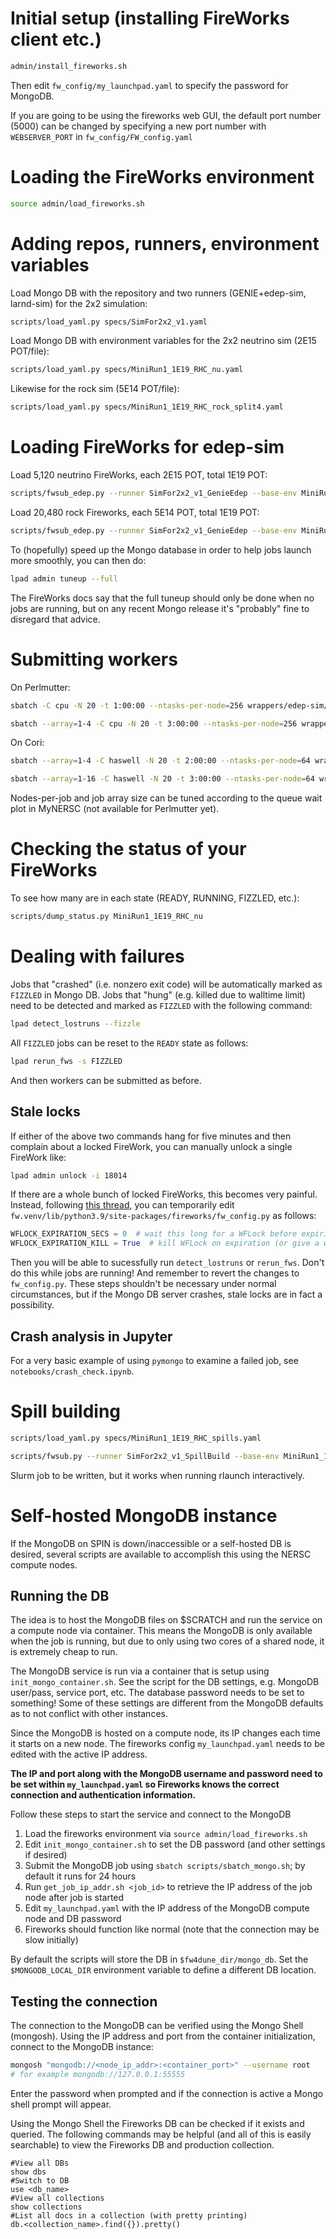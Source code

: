 # Initial setup (installing FireWorks client etc.)

``` bash
admin/install_fireworks.sh
```

Then edit `fw_config/my_launchpad.yaml` to specify the password for MongoDB.

If you are going to be using the fireworks web GUI, the default port number (5000) can be changed by specifying a new port number with `WEBSERVER_PORT` in `fw_config/FW_config.yaml`

# Loading the FireWorks environment

``` bash
source admin/load_fireworks.sh
```

# Adding repos, runners, environment variables

Load Mongo DB with the repository and two runners (GENIE+edep-sim, larnd-sim)
for the 2x2 simulation:

``` bash
scripts/load_yaml.py specs/SimFor2x2_v1.yaml
```

Load Mongo DB with environment variables for the 2x2 neutrino sim (2E15
POT/file):

``` bash
scripts/load_yaml.py specs/MiniRun1_1E19_RHC_nu.yaml
```

Likewise for the rock sim (5E14 POT/file):

``` bash
scripts/load_yaml.py specs/MiniRun1_1E19_RHC_rock_split4.yaml
```

# Loading FireWorks for edep-sim

Load 5,120 neutrino FireWorks, each 2E15 POT, total 1E19 POT:

``` bash
scripts/fwsub_edep.py --runner SimFor2x2_v1_GenieEdep --base-env MiniRun1_1E19_RHC_nu --size 5120
```

Load 20,480 rock Fireworks, each 5E14 POT, total 1E19 POT:

``` bash
scripts/fwsub_edep.py --runner SimFor2x2_v1_GenieEdep --base-env MiniRun1_1E19_RHC_rock_split4 --size 20480
```

To (hopefully) speed up the Mongo database in order to help jobs launch more
smoothly, you can then do:

``` bash
lpad admin tuneup --full
```

The FireWorks docs say that the full tuneup should only be done when no jobs are
running, but on any recent Mongo release it's "probably" fine to disregard that
advice.

# Submitting workers

On Perlmutter:

``` bash
sbatch -C cpu -N 20 -t 1:00:00 --ntasks-per-node=256 wrappers/edep-sim/edep_sim_job_fw_auto.sh MiniRun1_1E19_RHC_rock_nu

sbatch --array=1-4 -C cpu -N 20 -t 3:00:00 --ntasks-per-node=256 wrappers/edep-sim/edep_sim_job_fw_auto.sh MiniRun1_1E19_RHC_rock_split4
```

On Cori:

``` bash
sbatch --array=1-4 -C haswell -N 20 -t 2:00:00 --ntasks-per-node=64 wrappers/edep-sim/edep_sim_job_fw_auto.sh MiniRun1_1E19_RHC_rock_nu

sbatch --array=1-16 -C haswell -N 20 -t 3:00:00 --ntasks-per-node=64 wrappers/edep-sim/edep_sim_job_fw_auto.sh MiniRun1_1E19_RHC_rock_split4
```

Nodes-per-job and job array size can be tuned according to the queue wait plot
in MyNERSC (not available for Perlmutter yet).

# Checking the status of your FireWorks

To see how many are in each state (READY, RUNNING, FIZZLED, etc.):

``` bash
scripts/dump_status.py MiniRun1_1E19_RHC_nu
```


# Dealing with failures

Jobs that "crashed" (i.e. nonzero exit code) will be automatically marked as
`FIZZLED` in Mongo DB. Jobs that "hung" (e.g. killed due to walltime limit) need
to be detected and marked as `FIZZLED` with the following command:

``` bash
lpad detect_lostruns --fizzle
```

All `FIZZLED` jobs can be reset to the `READY` state as follows:

``` bash
lpad rerun_fws -s FIZZLED
```

And then workers can be submitted as before.

## Stale locks

If either of the above two commands hang for five minutes and then complain
about a locked FireWork, you can manually unlock a single FireWork like:

``` bash
lpad admin unlock -i 18014
```

If there are a whole bunch of locked FireWorks, this becomes very painful.
Instead, following [this
thread](https://matsci.org/t/painful-resolution-of-lockedworkflowerror-with-large-jobs/40156),
you can temporarily edit `fw.venv/lib/python3.9/site-packages/fireworks/fw_config.py` as follows:

``` python
WFLOCK_EXPIRATION_SECS = 0  # wait this long for a WFLock before expiring
WFLOCK_EXPIRATION_KILL = True  # kill WFLock on expiration (or give a warning)
```

Then you will be able to sucessfully run `detect_lostruns` or `rerun_fws`. Don't
do this while jobs are running! And remember to revert the changes to
`fw_config.py`. These steps shouldn't be necessary under normal circumstances,
but if the Mongo DB server crashes, stale locks are in fact a possibility.

## Crash analysis in Jupyter

For a very basic example of using `pymongo` to examine a failed job, see
`notebooks/crash_check.ipynb`.

# Spill building

``` bash
scripts/load_yaml.py specs/MiniRun1_1E19_RHC_spills.yaml

scripts/fwsub.py --runner SimFor2x2_v1_SpillBuild --base-env MiniRun1_1E19_RHC_spills --size 5
```

Slurm job to be written, but it works when running rlaunch interactively.

# Self-hosted MongoDB instance

If the MongoDB on SPIN is down/inaccessible or a self-hosted DB is desired,
several scripts are available to accomplish this using the NERSC compute nodes.

## Running the DB

The idea is to host the MongoDB files on $SCRATCH and run the service on a compute node via container. 
This means the MongoDB is only available when the job is running, but due to only using two cores of a
shared node, it is extremely cheap to run.

The MongoDB service is run via a container that is setup using `init_mongo_container.sh`. See the script
for the DB settings, e.g. MongoDB user/pass, service port, etc. The database password needs to be set to
something! Some of these settings are different from the MongoDB defaults as to not conflict with other instances.

Since the MongoDB is hosted on a compute node, its IP changes each time it starts on a new node. The
fireworks config `my_launchpad.yaml` needs to be edited with the active IP address.

**The IP and port along with the MongoDB username and password need to be set within `my_launchpad.yaml`
so Fireworks knows the correct connection and authentication information.**

Follow these steps to start the service and connect to the MongoDB
1. Load the fireworks environment via `source admin/load_fireworks.sh`
2. Edit `init_mongo_container.sh` to set the DB password (and other settings if desired)
3. Submit the MongoDB job using `sbatch scripts/sbatch_mongo.sh`; by default it runs for 24 hours
4. Run `get_job_ip_addr.sh <job_id>` to retrieve the IP address of the job node after job is started
5. Edit `my_launchpad.yaml` with the IP address of the MongoDB compute node and DB password
6. Fireworks should function like normal (note that the connection may be slow initially)

By default the scripts will store the DB in `$fw4dune_dir/mongo_db`. Set the `$MONGODB_LOCAL_DIR`
environment variable to define a different DB location.

## Testing the connection

The connection to the MongoDB can be verified using the Mongo Shell (mongosh). Using the IP address and port
from the container initialization, connect to the MongoDB instance:
```bash
mongosh "mongodb://<node_ip_addr>:<container_port>" --username root
# for example mongodb://127.0.0.1:55555
```
Enter the password when prompted and if the connection is active a Mongo shell prompt will appear.

Using the Mongo Shell the Fireworks DB can be checked if it exists and queried. The following commands may
be helpful (and all of this is easily searchable) to view the Fireworks DB and production collection.
```
#View all DBs
show dbs
#Switch to DB
use <db_name>
#View all collections
show collections
#List all docs in a collection (with pretty printing)
db.<collection_name>.find({}).pretty()
```
